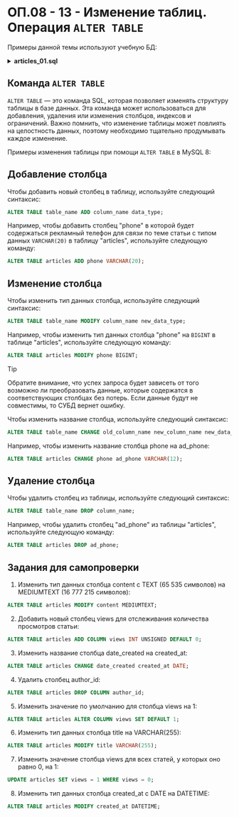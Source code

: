 <!-- @include: ./includes/_disclaimer.md -->

# ОП.08 - 13 - Изменение таблиц. Операция `ALTER TABLE`

Примеры данной темы используют учебную БД:

<details>
<summary><b>articles_01.sql</b></summary>

[articles_01.sql](./includes/articles_01.sql ':include')

</details>

## Команда `ALTER TABLE`

`ALTER TABLE` — это команда SQL, которая позволяет изменять структуру таблицы в базе данных. Эта команда может использоваться для добавления, удаления или изменения столбцов, индексов и ограничений. Важно помнить, что изменение таблицы может повлиять на целостность данных, поэтому необходимо тщательно продумывать каждое изменение.

Примеры изменения таблицы при помощи `ALTER TABLE` в MySQL 8:

## Добавление столбца

Чтобы добавить новый столбец в таблицу, используйте следующий синтаксис:

```sql
ALTER TABLE table_name ADD column_name data_type;
```

Например, чтобы добавить столбец "phone" в которой будет содержаться рекламный телефон для связи по теме статьи с типом данных `VARCHAR(20)` в таблицу "articles", используйте следующую команду:

```sql
ALTER TABLE articles ADD phone VARCHAR(20);
```

## Изменение столбца

Чтобы изменить тип данных столбца, используйте следующий синтаксис:

```sql
ALTER TABLE table_name MODIFY column_name new_data_type;
```

Например, чтобы изменить тип данных столбца "phone" на `BIGINT` в таблице "articles", используйте следующую команду:

```sql
ALTER TABLE articles MODIFY phone BIGINT;
```

> [!TIP]
> Обратите внимание, что успех запроса будет зависеть от того возможно ли преобразовать данные, которые содержатся в соответствующих столбцах без потерь. Если данные будут не совместимы, то СУБД вернет ошибку.

Чтобы изменить название столбца, используйте следующий синтаксис:

```sql
ALTER TABLE table_name CHANGE old_column_name new_column_name new_data_type;
```

Например, чтобы изменить название столбца phone на ad_phone:

```sql
ALTER TABLE articles CHANGE phone ad_phone VARCHAR(12);
```

## Удаление столбца

Чтобы удалить столбец из таблицы, используйте следующий синтаксис:

```sql
ALTER TABLE table_name DROP column_name;
```

Например, чтобы удалить столбец "ad_phone" из таблицы "articles", используйте следующую команду:

```sql
ALTER TABLE articles DROP ad_phone;
```

## Задания для самопроверки

1. Изменить тип данных столбца content с TEXT (65 535 символов) на MEDIUMTEXT (16 777 215 символов):

```sql
ALTER TABLE articles MODIFY content MEDIUMTEXT;
```

2. Добавить новый столбец views для отслеживания количества просмотров статьи:

```sql
ALTER TABLE articles ADD COLUMN views INT UNSIGNED DEFAULT 0;
```

3. Изменить название столбца date_created на created_at:

```sql
ALTER TABLE articles CHANGE date_created created_at DATE;
```

4. Удалить столбец author_id:

```sql
ALTER TABLE articles DROP COLUMN author_id;
```

5. Изменить значение по умолчанию для столбца views на 1:

```sql
ALTER TABLE articles ALTER COLUMN views SET DEFAULT 1;
```

6. Изменить тип данных столбца title на VARCHAR(255):

```sql
ALTER TABLE articles MODIFY title VARCHAR(255);
```

7. Изменить значение столбца views для всех статей, у которых оно равно 0, на 1:

```sql
UPDATE articles SET views = 1 WHERE views = 0;
```

8. Изменить тип данных столбца created_at с DATE на DATETIME:

```sql
ALTER TABLE articles MODIFY created_at DATETIME;
```

